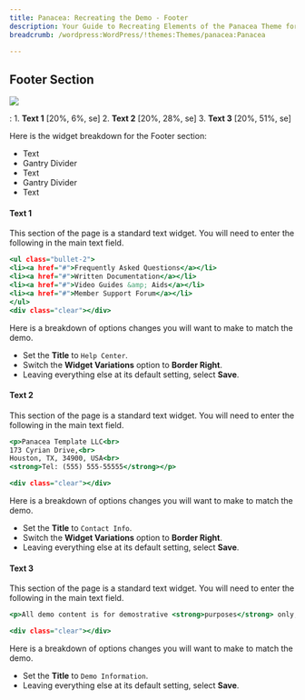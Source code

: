 ```yaml
---
title: Panacea: Recreating the Demo - Footer
description: Your Guide to Recreating Elements of the Panacea Theme for WordPress
breadcrumb: /wordpress:WordPress/!themes:Themes/panacea:Panacea

---
```


Footer Section
-----

![][demo1]

:   1. **Text 1** [20%, 6%, se]
    2. **Text 2** [20%, 28%, se]
    3. **Text 3** [20%, 51%, se]

Here is the widget breakdown for the Footer section:

* Text
* Gantry Divider
* Text
* Gantry Divider
* Text

#### Text 1

This section of the page is a standard text widget. You will need to enter the following in the main text field.

~~~ .html
<ul class="bullet-2">
<li><a href="#">Frequently Asked Questions</a></li>
<li><a href="#">Written Documentation</a></li>
<li><a href="#">Video Guides &amp; Aids</a></li>
<li><a href="#">Member Support Forum</a></li>
</ul>
<div class="clear"></div>
~~~

Here is a breakdown of options changes you will want to make to match the demo.

* Set the **Title** to `Help Center`.
* Switch the **Widget Variations** option to **Border Right**.
* Leaving everything else at its default setting, select **Save**.

#### Text 2

This section of the page is a standard text widget. You will need to enter the following in the main text field.

~~~ .html
<p>Panacea Template LLC<br>
173 Cyrian Drive,<br>
Houston, TX, 34900, USA<br>
<strong>Tel: (555) 555-55555</strong></p>

<div class="clear"></div>
~~~

Here is a breakdown of options changes you will want to make to match the demo.

* Set the **Title** to `Contact Info`.
* Switch the **Widget Variations** option to **Border Right**.
* Leaving everything else at its default setting, select **Save**.

#### Text 3

This section of the page is a standard text widget. You will need to enter the following in the main text field.

~~~ .html
<p>All demo content is for demostrative <strong>purposes</strong> only, intended to show a representative example of a <strong>live site</strong>. All images and materials are the copyright of their respective owners. Additionally, this demo, in a modified form, is available for download in the <strong>RocketLauncher</strong> format.</p>

<div class="clear"></div>
~~~

Here is a breakdown of options changes you will want to make to match the demo.

* Set the **Title** to `Demo Information`.
* Leaving everything else at its default setting, select **Save**.

[demo1]: assets/demo_3.jpeg
[rokgallery]: ../../plugins/rokgallery
